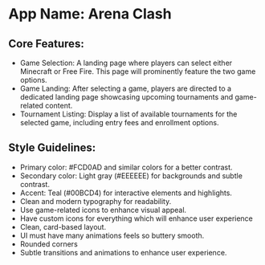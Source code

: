 # **App Name**: Arena Clash

## Core Features:

- Game Selection: A landing page where players can select either Minecraft or Free Fire. This page will prominently feature the two game options.
- Game Landing: After selecting a game, players are directed to a dedicated landing page showcasing upcoming tournaments and game-related content.
- Tournament Listing: Display a list of available tournaments for the selected game, including entry fees and enrollment options.

## Style Guidelines:

- Primary color: #FCD0AD and similar colors for a better contrast.
- Secondary color: Light gray (#EEEEEE) for backgrounds and subtle contrast.
- Accent: Teal (#00BCD4) for interactive elements and highlights.
- Clean and modern typography for readability.
- Use game-related icons to enhance visual appeal.
- Have custom icons for everything which will enhance user experience
- Clean, card-based layout.
- UI must have many animations feels so buttery smooth.
- Rounded corners
- Subtle transitions and animations to enhance user experience.
